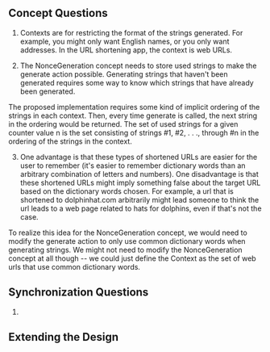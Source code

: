 ## Concept Questions

1. Contexts are for restricting the format of the strings generated. For example, you might only want English names, or you only want addresses. In the URL shortening app, the context is web URLs.

2. The NonceGeneration concept needs to store used strings to make the generate action possible. Generating strings that haven't been generated requires some way to know which strings that have already been generated.

The proposed implementation requires some kind of implicit ordering of the strings in each context. Then, every time generate is called, the next string in the ordering would be returned. The set of used strings for a given counter value n is the set consisting of strings #1, #2, . . ., through #n in the ordering of the strings in the context.

3. One advantage is that these types of shortened URLs are easier for the user to remember (it's easier to remember dictionary words than an arbitrary combination of letters and numbers). One disadvantage is that these shortened URLs might imply something false about the target URL based on the dictionary words chosen. For example, a url that is shortened to dolphinhat.com arbitrarily might lead someone to think the url leads to a web page related to hats for dolphins, even if that's not the case.

To realize this idea for the NonceGeneration concept, we would need to modify the generate action to only use common dictionary words when generating strings. We might not need to modify the NonceGeneration concept at all though -- we could just define the Context as the set of web urls that use common dictionary words.

## Synchronization Questions

1.

## Extending the Design
